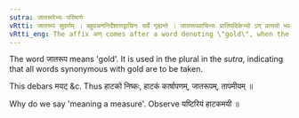 ```yaml
---
sutra: जातरूपेभ्यः परिमाणे
vRtti: जातरूपं सुवर्णम् । बहुवचननिर्देशात्तद्वाचिनः सर्वे गृह्यन्ते । जातरूपवाचिभ्यः प्रातिपदिकेभ्यो ऽण् प्रत्ययो भवति परिमाणे विकारे । मयडादीनामपवादः ॥
vRtti_eng: The affix अण् comes after a word denoting \"gold\", when the sense is a weight or measure.
---
```

The word जातरूप means 'gold'. It is used in the plural in the _sutra_, indicating that all words synonymous with gold are to be taken.

This debars मयट् &c. Thus हाटको निष्कः, हाटकं कार्षापणम्, जातरूपम्, तापमीयम् ॥

Why do we say 'meaning a measure'. Observe यष्टिरियं हाटकमयी ॥
